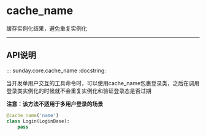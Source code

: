 # cache_name

缓存实例化结果，避免重复实例化

---

## API说明

::: sunday.core.cache_name
    :docstring:

当开发单用户交互的工具命令时，可以使用cache_name包裹登录类，之后在调用登录类实例化的时候就不会重复实例化和验证登录态是否过期

**注意：该方法不适用于多用户登录的场景**

```python
@cache_name('name')
class Login(LoginBase):
    pass
```


